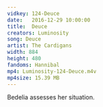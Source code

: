 ```yaml
---
vidkey: 124-Deuce
date:   2016-12-29 10:00:00
title:  Deuce
creators: Luminosity
song: Deuce
artist: The Cardigans
width: 884
height: 480
fandoms: Hannibal
mp4: Luminosity-124-Deuce.m4v
mp4size: 15.39 MB
---
```


  <div>
  Bedelia assesses her situation.
  </div>
  